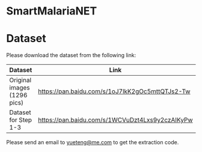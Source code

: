 # SmartMalariaNET
# Dataset

Please download the dataset from the following link: 

|  Dataset   | Link  |
|  ----  | ----  |
| Original images (1296 pics)  | https://pan.baidu.com/s/1oJ7lkK2gOc5mttQTJs2-Tw |
| Dataset for Step 1-3  | https://pan.baidu.com/s/1WCVuDzt4Lxs9y2czAIKyPw |

Please send an email to yueteng@me.com to get the extraction code.
